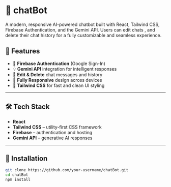 # 💬 chatBot

A modern, responsive AI-powered chatbot built with React, Tailwind CSS, Firebase Authentication, and the Gemini API. Users can edit chats , and delete their chat history for a fully customizable and seamless experience.

## 🚀 Features

- 🔐 **Firebase Authentication** (Google Sign-In)
- 💡 **Gemini API** integration for intelligent responses
- 🔎 **Edit & Delete** chat messages and history
- 📱 **Fully Responsive** design across devices
- 🎨 **Tailwind CSS** for fast and clean UI styling

---

## 🛠️ Tech Stack

- **React**
- **Tailwind CSS** – utility-first CSS framework
- **Firebase** – authentication and hosting
- **Gemini API** – generative AI responses

---

## 🔧 Installation

```bash
git clone https://github.com/your-username/chatBot.git
cd chatBot
npm install
